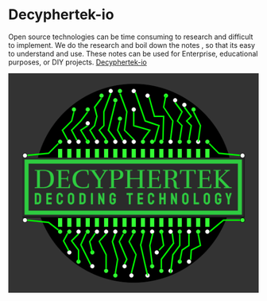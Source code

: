 
Decyphertek-io
===============================================

Open source technologies can be time consuming to research and difficult to implement. 
We do the research and boil down the notes , so that its easy to understand and use. 
These notes can be used for Enterprise, educational purposes, or DIY projects. 
[Decyphertek-io](https://decyphertek-io.github.io/ 'Decyphertek-io')

![Decyphertek-io](https://github.com/decyphertek-io/configs/raw/main/Logos/decyphertek-logo.png)





